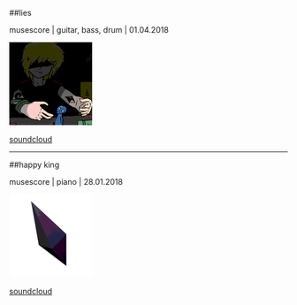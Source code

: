 ##lies

musescore | guitar, bass, drum | 01.04.2018

<img id="icon" src="../images/icon_sounds_lies.png" alt="Lies icon"/>

<a class="button" href="https://soundcloud.com/tom-tsagk/lies">soundcloud</a>

---

##happy king

musescore | piano | 28.01.2018

<img id="icon" src="../images/icon_sounds_happy-king.png" alt="Happy King icon"/>

<a class="button" href="https://soundcloud.com/tom-tsagk/happy-king">soundcloud</a>
